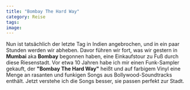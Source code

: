 ```yaml
---
title: "Bombay The Hard Way"
category: Reise
tags: 
image: 
---
```


Nun ist tatsächlich der letzte Tag in Indien angebrochen, und in ein paar Stunden werden wir abheben. Davor führen wir fort, was wir gestern in **Mumbai** aka **Bombay** begonnen haben, eine Einkaufstour zu Fuß durch diese Riesenstadt. Vor etwa 10 Jahren habe ich mir einen Funk-Sampler gekauft, der **"Bombay The Hard Way"** heißt und auf farbigem Vinyl eine Menge an rasanten und funkigen Songs aus Bollywood-Soundtracks enthält. Jetzt verstehe ich die Songs besser, sie passen perfekt zur Stadt.